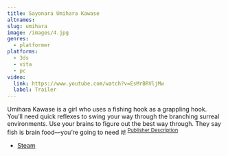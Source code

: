 ```yaml
---
title: Sayonara Umihara Kawase
altnames:
slug: umihara
image: /images/4.jpg
genres:
  - platformer
platforms:
  - 3ds
  - vita
  - pc
video:
  link: https://www.youtube.com/watch?v=EsMrBRVljMw
  label: Trailer
---
```


Umihara Kawase is a girl who uses a fishing hook as a grappling hook. You’ll need quick reflexes to swing your way through the branching surreal environments. Use your brains to figure out the best way through. They say fish is brain food—you’re going to need it! <sup>[Publisher Description](https://store.steampowered.com/app/378750/Sayonara_Umihara_Kawase/)</sup>

* [Steam](https://store.steampowered.com/app/378750/Sayonara_Umihara_Kawase/)